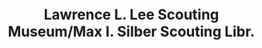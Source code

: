 ---
layout: repo
title: "Lawrence L. Lee Scouting Museum/Max I. Silber Scouting Libr."
id: 5888
permalink: repos/5888/
---